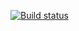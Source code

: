 [![Build status](https://ci.appveyor.com/api/projects/status/kg54ouj0o7thk650?svg=true)](https://ci.appveyor.com/project/Boytsov-Dmitry/unit-tests-appveyor)